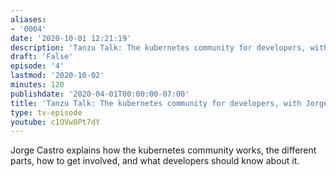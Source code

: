 ```yaml
---
aliases:
- '0004'
date: '2020-10-01 12:21:19'
description: 'Tanzu Talk: The kubernetes community for developers, with Jorge Castro'
draft: 'False'
episode: '4'
lastmod: '2020-10-02'
minutes: 120
publishdate: '2020-04-01T00:00:00-07:00'
title: 'Tanzu Talk: The kubernetes community for developers, with Jorge Castro'
type: tv-episode
youtube: c1OVw8Pt7dY
---
```


Jorge Castro explains how the kubernetes community works, the different parts, how to get involved, and what developers should know about it.